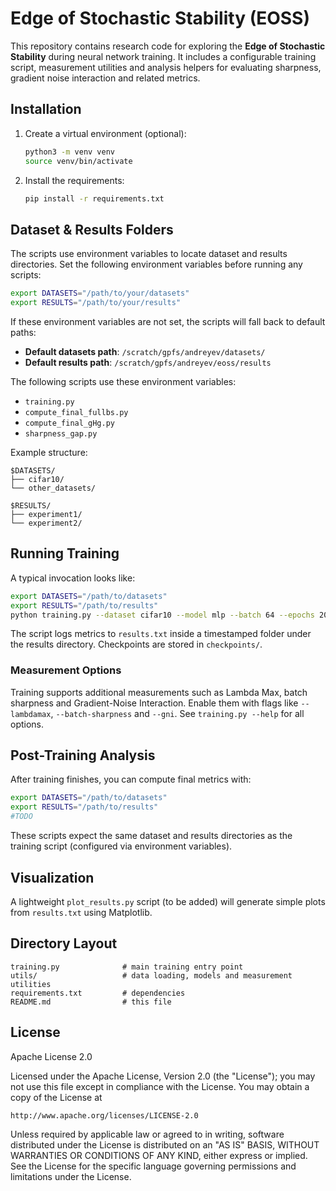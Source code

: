 # Edge of Stochastic Stability (EOSS)

This repository contains research code for exploring the **Edge of Stochastic Stability** during neural network training. It includes a configurable training script, measurement utilities and analysis helpers for evaluating sharpness, gradient noise interaction and related metrics.

## Installation

1. Create a virtual environment (optional):
   ```bash
   python3 -m venv venv
   source venv/bin/activate
   ```
2. Install the requirements:
   ```bash
   pip install -r requirements.txt
   ```

## Dataset & Results Folders

The scripts use environment variables to locate dataset and results directories. Set the following environment variables before running any scripts:

```bash
export DATASETS="/path/to/your/datasets"
export RESULTS="/path/to/your/results"
```

If these environment variables are not set, the scripts will fall back to default paths:
- **Default datasets path**: `/scratch/gpfs/andreyev/datasets/`
- **Default results path**: `/scratch/gpfs/andreyev/eoss/results`

The following scripts use these environment variables:
- `training.py`
- `compute_final_fullbs.py` 
- `compute_final_gHg.py`
- `sharpness_gap.py`

Example structure:
```
$DATASETS/
├── cifar10/
└── other_datasets/

$RESULTS/
├── experiment1/
└── experiment2/
```

## Running Training

A typical invocation looks like:
```bash
export DATASETS="/path/to/datasets"
export RESULTS="/path/to/results"
python training.py --dataset cifar10 --model mlp --batch 64 --epochs 20 --lr 0.001
```
The script logs metrics to `results.txt` inside a timestamped folder under the results directory. Checkpoints are stored in `checkpoints/`.

### Measurement Options

Training supports additional measurements such as Lambda Max, batch sharpness and Gradient-Noise Interaction. Enable them with flags like `--lambdamax`, `--batch-sharpness` and `--gni`. See `training.py --help` for all options.

## Post-Training Analysis

After training finishes, you can compute final metrics with:
```bash
export DATASETS="/path/to/datasets"
export RESULTS="/path/to/results"
#TODO
```
These scripts expect the same dataset and results directories as the training script (configured via environment variables).


## Visualization

A lightweight `plot_results.py` script (to be added) will generate simple plots from `results.txt` using Matplotlib.

## Directory Layout

```
training.py              # main training entry point
utils/                   # data loading, models and measurement utilities
requirements.txt         # dependencies
README.md                # this file
```

## License

Apache License 2.0

Licensed under the Apache License, Version 2.0 (the "License");
you may not use this file except in compliance with the License.
You may obtain a copy of the License at

    http://www.apache.org/licenses/LICENSE-2.0

Unless required by applicable law or agreed to in writing, software
distributed under the License is distributed on an "AS IS" BASIS,
WITHOUT WARRANTIES OR CONDITIONS OF ANY KIND, either express or implied.
See the License for the specific language governing permissions and
limitations under the License.




